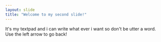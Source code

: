 ```yaml
---
layout: slide
title: "Welcome to my second slide!"
---
```

It's my textpad and i can write what ever i want so don't be utter a word.
Use the left arrow to go back!
